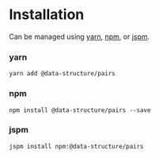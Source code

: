 # Installation

Can be managed using
[yarn](https://yarnpkg.com/en/docs),
[npm](https://docs.npmjs.com),
or [jspm](https://jspm.org/docs).


### yarn
```terminal
yarn add @data-structure/pairs
```

### npm
```terminal
npm install @data-structure/pairs --save
```

### jspm
```terminal
jspm install npm:@data-structure/pairs
```
